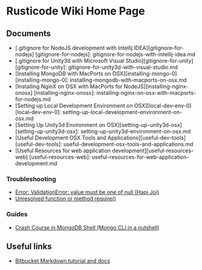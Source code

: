 # Rusticode Wiki Home Page

## Documents

- [.gitignore for NodeJS development with Intellij IDEA][gitignore-for-nodejs]
[gitignore-for-nodejs]: gitignore-for-nodejs-with-intellij-idea.md
- [.gitignore for Unity3d with Microsoft Visual Studio][gitignore-for-unity]
[gitignore-for-unity]: gitignore-for-unity3d-with-visual-studio.md
- [Installing MongoDB with MacPorts on OSX][installing-mongo-0]
[installing-mongo-0]: installing-mongodb-with-macports-on-osx.md
- [Installing NginX on OSX with MacPorts for NodeJS][installing-nginx-onosx]
[installing-nginx-onosx]: installing-nginx-on-osx-with-macports-for-nodejs.md
- [Setting up Local Development Environment on OSX][local-dev-env-0]
[local-dev-env-0]: setting-up-local-development-environment-on-osx.md
- [Setting Up Unity3d Environment on OSX][setting-up-unity3d-osx]
[setting-up-unity3d-osx]: setting-up-unity3d-environment-on-osx.md
- [Useful Development OSX Tools and Applications][useful-dev-tools]
[useful-dev-tools]: useful-development-osx-tools-and-applications.md
- [Useful Resources for web application development][useful-resources-web]
[useful-resources-web]: useful-resources-for-web-application-development.md

### Troubleshooting
- [Error: ValidationError: value must be one of null (Hapi Joi)](troublesooting/validation-error-value-must-be-one-of-null-hapi-joi.md)
- [Unresolved function or method require()](troubleshooting/unresolved-function-or-method-require-in-intellij-idea.md)

### Guides
- [Crash Course in MongoDB Shell (Mongo CLI in a nutshell)](guides/crash-course-in-mongodb-shell-mongo-cli-in-a-nutshell.md)

## Useful links 

- [Bitbucket Markdown tutorial and docs](https://bitbucket.org/tutorials/markdowndemo/)

